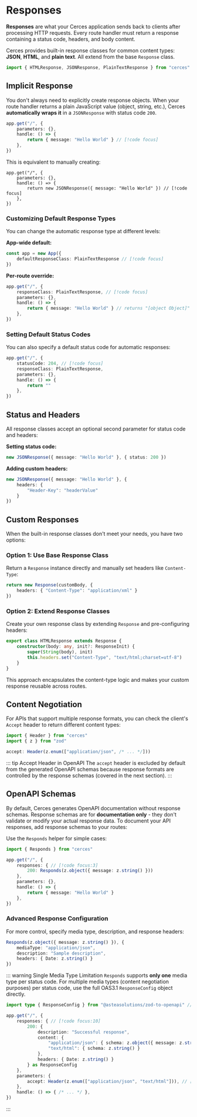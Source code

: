 # Responses

**Responses** are what your Cerces application sends back to clients after processing HTTP requests. Every route handler must return a response containing a status code, headers, and body content.

Cerces provides built-in response classes for common content types: **JSON**, **HTML**, and **plain text**. All extend from the base `Response` class.

```ts
import { HTMLResponse, JSONResponse, PlainTextResponse } from "cerces"
```

## Implicit Response

You don't always need to explicitly create response objects. When your route handler returns a plain JavaScript value (object, string, etc.), Cerces **automatically wraps it** in a `JSONResponse` with status code `200`.

```ts
app.get("/", {
    parameters: {},
    handle: () => {
        return { message: "Hello World" } // [!code focus]
    },
})
```

This is equivalent to manually creating:

```ts{4}
app.get("/", {
    parameters: {},
    handle: () => {
        return new JSONResponse({ message: "Hello World" }) // [!code focus]
    },
})
```

### Customizing Default Response Types

You can change the automatic response type at different levels:

**App-wide default:**

```ts
const app = new App({
	defaultResponseClass: PlainTextResponse // [!code focus]
})
```

**Per-route override:**

```ts
app.get("/", {
	responseClass: PlainTextResponse, // [!code focus]
    parameters: {},
    handle: () => {
        return { message: "Hello World" } // returns "[object Object]" // [!code focus]
    },
})
```

### Setting Default Status Codes

You can also specify a default status code for automatic responses:

```ts
app.get("/", {
    statusCode: 204, // [!code focus]
	responseClass: PlainTextResponse,
    parameters: {},
    handle: () => {
        return ""
    },
})
```

## Status and Headers

All response classes accept an optional second parameter for status code and headers:

**Setting status code:**

```ts
new JSONResponse({ message: "Hello World" }, { status: 200 })
```

**Adding custom headers:**

```ts
new JSONResponse({ message: "Hello World" }, {
    headers: {
        "Header-Key": "headerValue"
    }
})
```

## Custom Responses

When the built-in response classes don't meet your needs, you have two options:

### Option 1: Use Base Response Class
Return a `Response` instance directly and manually set headers like `Content-Type`:

```ts
return new Response(customBody, {
    headers: { "Content-Type": "application/xml" }
})
```

### Option 2: Extend Response Classes
Create your own response class by extending `Response` and pre-configuring headers:

```ts
export class HTMLResponse extends Response {
    constructor(body: any, init?: ResponseInit) {
        super(String(body), init)
        this.headers.set("Content-Type", "text/html;charset=utf-8")
    }
}
```

This approach encapsulates the content-type logic and makes your custom response reusable across routes.

## Content Negotiation

For APIs that support multiple response formats, you can check the client's `Accept` header to return different content types:

```ts
import { Header } from "cerces"
import { z } from "zod"

accept: Header(z.enum(["application/json", /* ... */]))
```

::: tip Accept Header in OpenAPI
The `accept` header is excluded by default from the generated OpenAPI schemas because response formats are controlled by the response schemas (covered in the next section).
:::

## OpenAPI Schemas

By default, Cerces generates OpenAPI documentation without response schemas. Response schemas are for **documentation only** - they don't validate or modify your actual response data.
To document your API responses, add response schemas to your routes:

Use the `Responds` helper for simple cases:

```ts
import { Responds } from "cerces"

app.get("/", {
	responses: { // [!code focus:3]
		200: Responds(z.object({ message: z.string() }))
	},
    parameters: {},
    handle: () => {
        return { message: "Hello World" }
    },
})
```

### Advanced Response Configuration

For more control, specify media type, description, and response headers:

```ts
Responds(z.object({ message: z.string() }), {
    mediaType: "application/json",
    description: "Sample description",
    headers: { Date: z.string() }
})
```

::: warning Single Media Type Limitation
`Responds` supports **only one** media type per status code. For multiple media types (content negotiation purposes) per status code, use the full OAS3.1 `ResponseConfig` object directly.

```ts
import type { ResponseConfig } from "@asteasolutions/zod-to-openapi" // [!code focus]

app.get("/", {
	responses: { // [!code focus:10]
		200: {
            description: "Successful response",
            content: {
                "application/json": { schema: z.object({ message: z.string() }) },
                "text/html": { schema: z.string() }
            },
            headers: { Date: z.string() }
        } as ResponseConfig
	},
    parameters: {
        accept: Header(z.enum(["application/json", "text/html"])), // [!code focus]
    },
    handle: () => { /* ... */ },
})
```
:::
